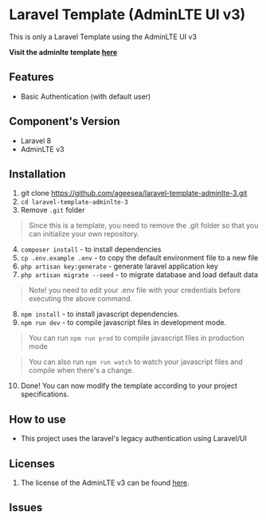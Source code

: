 # Laravel Template (AdminLTE UI v3)

This is only a Laravel Template using the AdminLTE UI v3

**Visit the adminlte template [here](https://adminlte.io/themes/v3)**

## Features
* Basic Authentication (with default user)

## Component's Version
* Laravel 8
* AdminLTE v3

## Installation
1. git clone https://github.com/ageesea/laravel-template-adminlte-3.git
2. `cd laravel-template-adminlte-3`
3. Remove `.git` folder

> Since this is a template, you need to remove the .git folder so that you can initialize your own repository.

4. `composer install` - to install dependencies
5. `cp .env.example .env` - to copy the default environment file to a new file
6. `php artisan key:generate` - generate laravel application key
7. `php artisan migrate --seed` - to migrate database and load default data

> Note! you need to edit your .env file with your credentials before executing the above command.

8. `npm install` - to install javascript dependencies.
9. `npm run dev` - to compile javascript files in development mode.
   
> You can run `npm run prod` to compile javascript files in production mode

> You can also run `npm run watch` to watch your javascript files and compile when there's a change.

10. Done! You can now modify the template according to your project specifications.

## How to use
* This project uses the laravel's legacy authentication using Laravel/UI 

## Licenses
1. The license of the AdminLTE v3 can be found [here](https://adminlte.io/docs/3.0/license.html).

## Issues
